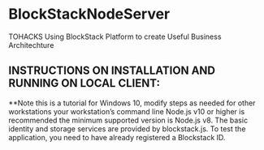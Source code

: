 # BlockStackNodeServer
TOHACKS Using BlockStack Platform to create Useful Business Architechture


INSTRUCTIONS ON INSTALLATION AND RUNNING ON LOCAL CLIENT:
---------------------------------------------------------
 **Note this is a tutorial for Windows 10, modify steps as needed for other workstations
your workstation’s command line
Node.js v10 or higher is recommended the minimum supported version is Node.js v8.
The basic identity and storage services are provided by blockstack.js. To test the application, you need to have already registered a Blockstack ID.
